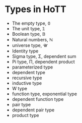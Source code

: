 # Types in HoTT

- The empty type, 𝟘
- The unit type, 𝟙
- Boolean type, 𝔹
- Natural numbers, ℕ
- universe type, 𝓤
- Identity type
- Sigma type, Σ, dependent sum
- Pi type, Π, dependent product
- parameterized type
- dependent type
- recursive type
- inductive type
- W type
- function type, exponential type
- dependent function type
- pair type
- dependent pair type
- product type
